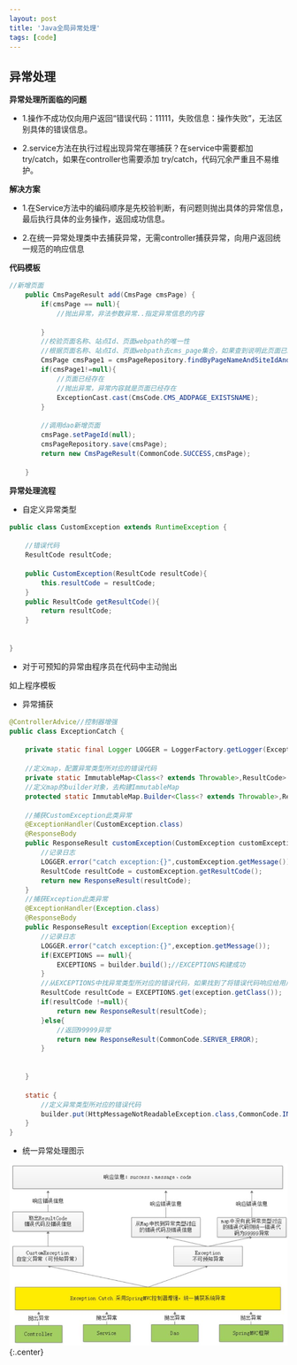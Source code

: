 ```yaml
---
layout: post
title: 'Java全局异常处理'
tags: [code]
---
```


## 异常处理

**异常处理所面临的问题**

- 1.操作不成功仅向用户返回“错误代码：11111，失败信息：操作失败”，无法区别具体的错误信息。 

- 2.service方法在执行过程出现异常在哪捕获？在service中需要都加try/catch，如果在controller也需要添加
  try/catch，代码冗余严重且不易维护。 

**解决方案**

- 1.在Service方法中的编码顺序是先校验判断，有问题则抛出具体的异常信息，最后执行具体的业务操作，返回成功信息。 

- 2.在统一异常处理类中去捕获异常，无需controller捕获异常，向用户返回统一规范的响应信息 

**代码模板**

```java
//新增页面
    public CmsPageResult add(CmsPage cmsPage) {
        if(cmsPage == null){
            //抛出异常，非法参数异常..指定异常信息的内容

        }
        //校验页面名称、站点Id、页面webpath的唯一性
        //根据页面名称、站点Id、页面webpath去cms_page集合，如果查到说明此页面已经存在，如果查询不到再继续添加
        CmsPage cmsPage1 = cmsPageRepository.findByPageNameAndSiteIdAndPageWebPath(cmsPage.getPageName(), cmsPage.getSiteId(), cmsPage.getPageWebPath());
        if(cmsPage1!=null){
            //页面已经存在
            //抛出异常，异常内容就是页面已经存在
            ExceptionCast.cast(CmsCode.CMS_ADDPAGE_EXISTSNAME);
        }

        //调用dao新增页面
        cmsPage.setPageId(null);
        cmsPageRepository.save(cmsPage);
        return new CmsPageResult(CommonCode.SUCCESS,cmsPage);

    }
```

**异常处理流程**

- 自定义异常类型

```java
public class CustomException extends RuntimeException {

    //错误代码
    ResultCode resultCode;

    public CustomException(ResultCode resultCode){
        this.resultCode = resultCode;
    }
    public ResultCode getResultCode(){
        return resultCode;
    }


}
```

- 对于可预知的异常由程序员在代码中主动抛出

如上程序模板

- 异常捕获

```java
@ControllerAdvice//控制器增强
public class ExceptionCatch {

    private static final Logger LOGGER = LoggerFactory.getLogger(ExceptionCatch.class);

    //定义map，配置异常类型所对应的错误代码
    private static ImmutableMap<Class<? extends Throwable>,ResultCode> EXCEPTIONS;
    //定义map的builder对象，去构建ImmutableMap
    protected static ImmutableMap.Builder<Class<? extends Throwable>,ResultCode> builder = ImmutableMap.builder();

    //捕获CustomException此类异常
    @ExceptionHandler(CustomException.class)
    @ResponseBody
    public ResponseResult customException(CustomException customException){
        //记录日志
        LOGGER.error("catch exception:{}",customException.getMessage());
        ResultCode resultCode = customException.getResultCode();
        return new ResponseResult(resultCode);
    }
    //捕获Exception此类异常
    @ExceptionHandler(Exception.class)
    @ResponseBody
    public ResponseResult exception(Exception exception){
        //记录日志
        LOGGER.error("catch exception:{}",exception.getMessage());
        if(EXCEPTIONS == null){
            EXCEPTIONS = builder.build();//EXCEPTIONS构建成功
        }
        //从EXCEPTIONS中找异常类型所对应的错误代码，如果找到了将错误代码响应给用户，如果找不到给用户响应99999异常
        ResultCode resultCode = EXCEPTIONS.get(exception.getClass());
        if(resultCode !=null){
            return new ResponseResult(resultCode);
        }else{
            //返回99999异常
            return new ResponseResult(CommonCode.SERVER_ERROR);
        }


    }

    static {
        //定义异常类型所对应的错误代码
        builder.put(HttpMessageNotReadableException.class,CommonCode.INVALID_PARAM);
    }
}
```

- 统一异常处理图示

![统一异常处理](../images/统一异常处理.jpg){:.center}